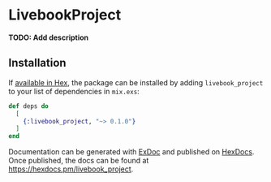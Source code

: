 # LivebookProject

**TODO: Add description**

## Installation

If [available in Hex](https://hex.pm/docs/publish), the package can be installed
by adding `livebook_project` to your list of dependencies in `mix.exs`:

```elixir
def deps do
  [
    {:livebook_project, "~> 0.1.0"}
  ]
end
```

Documentation can be generated with [ExDoc](https://github.com/elixir-lang/ex_doc)
and published on [HexDocs](https://hexdocs.pm). Once published, the docs can
be found at <https://hexdocs.pm/livebook_project>.

